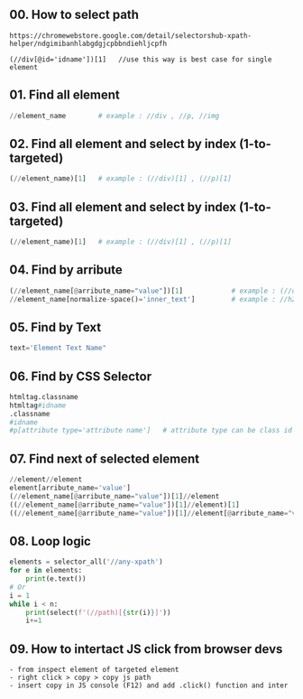 ## 00. How to select path
```
https://chromewebstore.google.com/detail/selectorshub-xpath-helper/ndgimibanhlabgdgjcpbbndiehljcpfh
```
```
(//div[@id='idname'])[1]   //use this way is best case for single element
```
## 01. Find all element
```py
//element_name        # example : //div , //p, //img
```
## 02. Find all element and select by index (1-to-targeted)
```py
(//element_name)[1]   # example : (//div)[1] , (//p)[1]
```
## 03. Find all element and select by index (1-to-targeted)
```py
(//element_name)[1]   # example : (//div)[1] , (//p)[1]
```
## 04. Find by arribute
```py
(//element_name[@arribute_name="value"])[1]            # example : (//div[@class="name"])[1] , (//div[@title="name"])[1] etc
//element_name[normalize-space()='inner_text']         # example : //h2[normalize-space()='Product details']
```
## 05. Find by Text
```py
text='Element Text Name"
```
## 06. Find by CSS Selector
```py
htmltag.classname
htmltag#idname
.classname
#idname
#p[attribute type='attribute name']   # attribute type can be class id data_test etc
```
## 07. Find next of selected element
```py
//element//element                                                                  # example : //address//button
element[arribute_name='value']                                                      # example : span[data-anonymize='email']
(//element_name[@arribute_name="value"])[1]//element                                # example : (//div[@class="name"])[1])//li
((//element_name[@arribute_name="value"])[1]//element)[1]                           # example : ((//div[@class="name"])[1])/li)[1]
((//element_name[@arribute_name="value"])[1]//element[@arribute_name="value"])[1]   # example : ((//div[@class="name"])[1])//li[@id="name"])[1]
```
## 08. Loop logic
```py
elements = selector_all('//any-xpath')
for e in elements:
    print(e.text())
# Or
i = 1
while i < n:
    print(select(f'(//path)[{str(i)}]'))
    i+=1
```
## 09. How to intertact JS click from browser devs
```
- from inspect element of targeted element
- right click > copy > copy js path
- insert copy in JS console (F12) and add .click() function and inter
```
